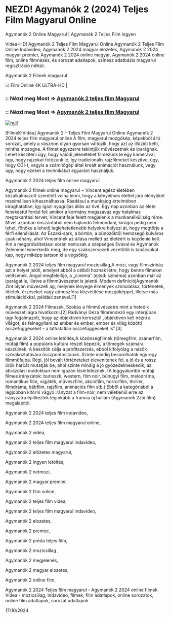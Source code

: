 # NEZD! Agymanók 2 (2024) Teljes Film Magyarul Online

Agymanók 2 Online Magyarul | Agymanók 2 Teljes Film Ingyen

Videa-HD! Agymanók 2 Teljes Film Magyarul Online Agymanók 2 Teljes Film Online Indavideo, Agymanók 2 2024 magyar elozetes, Agymanók 2 2024 magyar premier, Agymanók 2 2024 online magyar, Agymanók 2 2024 online film, online filmnézés, és sorozat adatlapok, színész adatbázis magyarul regisztráció nélkül.

Agymanók 2 Filmek magyarul

☑ Film Online 4K ULTRA-HD |

### :: Nézd meg Most => [Agymanók 2 teljes film Magyarul](https://t.co/SXenEPMkS8)

### :: Nézd meg Most => [Agymanók 2 teljes film Magyarul](https://t.co/SXenEPMkS8)

[![null](https://static.wixstatic.com/media/855a25_043b5abeb4ae4d35ac003198e7fe56ed~mv2.gif)](https://t.co/SXenEPMkS8)

[FilmeK-Videa] Agymanók 2 - Teljes Film Magyarul Online Agymanók 2 2024 teljes film magyarul online A film, magyarul mozgókép, képekből álló sorozat, amely a vásznon olyan gyorsan változik, hogy azt az illúziót kelti, mintha mozogna. A filmet egyszerre tekintjük művészetnek és iparágnak. Lehet készíteni úgy, hogy valódi jeleneteket filmezünk le egy kamerával, úgy, hogy rajzokat fotózunk le, így tradicionális rajzfilmeket készítve, úgy, hogy CGI-t, vagyis a számítógép által kreált animációt használunk, vagy úgy, hogy ezeket a technikákat egyaránt használjuk.

Agymanók 2 2024 teljes film online magyarul

Agymanók 2 filmek online magyarul ~ Vincent egész életében közalkalmazott szeretett volna lenni, hogy a kényelmes élettel járó előnyöket maximálisan kihasználhassa. Ráadásul a munkajog értelmében kirúghatatlan, így igazi nyugdíjas állás az övé. Egy nap azonban az élete fenekestül fordul fel: amikor a kormány megszavaz egy hatalmas megtakarítási tervet, Vincent feje felett megjelenik a munkanélküliség réme. Mivel azonban önszántából nem hajlandó felmondani, kirúgni pedig nem lehet, főnöke a lehető leglehetetlenebb helyekre helyezi át, hogy megtörje a férfi ellenállását. Az Északi-sark, a börtön, a bűnözőktől hemzsegő külváros csak néhány, ahol Vincentnek az állása mellett az életéért is küzdenie kell. Ám a megpróbáltatásai során nemcsak a szépséges Evával és Agymanók 2elemmel ismerkedik meg, de egy szakszervezeti vezetőtől is tanácsokat kap, hogy miképp tartson ki a végsőkig.

Agymanók 2 2024 teljes film magyarul mozicsillag,A mozi, vagy filmszínház azt a helyet jelöli, amelyet abból a célból hoznak létre, hogy benne filmeket vetítsenek. Angol megfelelője, a „cinema” (ejtsd: szinema) azonban már az iparágat is, illetve a filmművészetet is jelenti. Modern definíciójAgymanók 2int olyan művészeti ág, melynek lényege élmények szimulálása, történetek, ötletek, érzéseket vagy atmoszféra közvetítése mozgóképpel, illetve más stimulációkkal, például zenével.[1]

Agymanók 2 2024 Filmezek, Szokás a filmművészetre mint a hetedik művészeti ágra hivatkozni.[2] Radványi Géza filmrendező egy interjúban úgy fogalmazott, hogy az objektíven keresztül „objektíven kell nézni a világot, és felnagyítani az ember és ember, ember és világ közötti összefüggéseket – a láthatatlan összefüggéseket is”.[3]

Agymanók 2 2024 online letöltés,A közönségfilmek (tömegfilm, zsánerfilm, műfaji film) a populáris kultúra részét képezik, a tömegek számára készülnek. A készítők célja a profitszerzés, ebből kifolyólag a nézők szórakoztatására összpontosítanak. Szinte mindig besorolhatók egy-egy filmműfajba. Régi, jól bevált történeteket elevenítenek fel, a jó és a rossz örök harcát mutatják be, ahol szinte mindig a jó győzedelmeskedik, az ábrázolási módokban nem igazán kísérleteznek. (A leggyakoribb műfaji filmes irányzatok: burleszk, western, film noir, bűnügyi film, melodráma, romantikus film, vígjáték, művészfilm, akciófilm, horrorfilm, thriller, filmdráma, bábfilm, rajzfilm, animációs film stb.) Ebből a kategóriából a legjobban kitörni vágyó irányzat a film-noir, nem véletlenül erre az irányzatra építkeztek leginkább a francia új hullám (Agymanók 2zői film) megalapítói.

Agymanók 2 2024 teljes film indavideo,

Agymanók 2 2024 teljes film magyarul online,

Agymanók 2 videa,

Agymanók 2 teljes film magyarul indavideo,

Agymanók 2 előzetes magyarul,

Agymanók 2 ingyen letöltés,

Agymanók 2 netmozi,

Agymanók 2 magyar premier,

Agymanók 2 film online,

Agymanók 2 teljes film videa,

Agymanók 2 teljes film magyarul indavideo,

Agymanók 2 elozetes,

Agymanók 2 premier,

Agymanók 2 préda teljes film,

Agymanók 2 mozicsillag ,

Agymanók 2 megjelenés,

Agymanók 2 magyar elozetes,

Agymanók 2 online film,

Agymanók 2 2024 Teljes film magyarul - Agymanók 2 2024 online filmek Videa - mozicsillag, indavideo, filmek, film adatlapok, online sorozatok, online film adatlapok, sorozat adatlapok

17/10/2024
